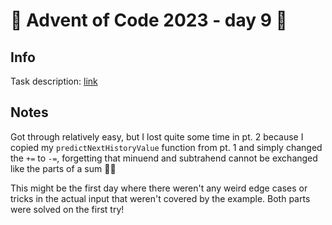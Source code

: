 # 🎄 Advent of Code 2023 - day 9 🎄

## Info

Task description: [link](https://adventofcode.com/2023/day/9)

## Notes

Got through relatively easy, but I lost quite some time in pt. 2 because I copied my `predictNextHistoryValue` function from pt. 1 and simply changed the `+=` to `-=`, forgetting that minuend and subtrahend cannot be exchanged like the parts of a sum 🤦‍♂️

This might be the first day where there weren't any weird edge cases or tricks in the actual input that weren't covered by the example. Both parts were solved on the first try!